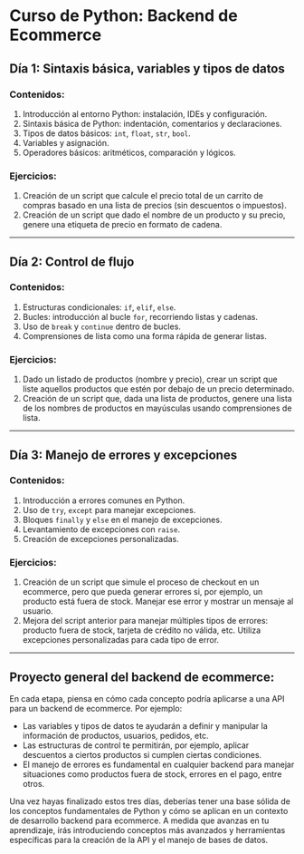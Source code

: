 # Curso de Python: Backend de Ecommerce

## Día 1: Sintaxis básica, variables y tipos de datos

### Contenidos:
1. Introducción al entorno Python: instalación, IDEs y configuración.
2. Sintaxis básica de Python: indentación, comentarios y declaraciones.
3. Tipos de datos básicos: `int`, `float`, `str`, `bool`.
4. Variables y asignación.
5. Operadores básicos: aritméticos, comparación y lógicos.

### Ejercicios:
1. Creación de un script que calcule el precio total de un carrito de compras basado en una lista de precios (sin descuentos o impuestos).
2. Creación de un script que dado el nombre de un producto y su precio, genere una etiqueta de precio en formato de cadena.

---

## Día 2: Control de flujo

### Contenidos:
1. Estructuras condicionales: `if`, `elif`, `else`.
2. Bucles: introducción al bucle `for`, recorriendo listas y cadenas.
3. Uso de `break` y `continue` dentro de bucles.
4. Comprensiones de lista como una forma rápida de generar listas.

### Ejercicios:
1. Dado un listado de productos (nombre y precio), crear un script que liste aquellos productos que estén por debajo de un precio determinado.
2. Creación de un script que, dada una lista de productos, genere una lista de los nombres de productos en mayúsculas usando comprensiones de lista.

---

## Día 3: Manejo de errores y excepciones

### Contenidos:
1. Introducción a errores comunes en Python.
2. Uso de `try`, `except` para manejar excepciones.
3. Bloques `finally` y `else` en el manejo de excepciones.
4. Levantamiento de excepciones con `raise`.
5. Creación de excepciones personalizadas.

### Ejercicios:
1. Creación de un script que simule el proceso de checkout en un ecommerce, pero que pueda generar errores si, por ejemplo, un producto está fuera de stock. Manejar ese error y mostrar un mensaje al usuario.
2. Mejora del script anterior para manejar múltiples tipos de errores: producto fuera de stock, tarjeta de crédito no válida, etc. Utiliza excepciones personalizadas para cada tipo de error.

---

## Proyecto general del backend de ecommerce:
En cada etapa, piensa en cómo cada concepto podría aplicarse a una API para un backend de ecommerce. Por ejemplo:
- Las variables y tipos de datos te ayudarán a definir y manipular la información de productos, usuarios, pedidos, etc.
- Las estructuras de control te permitirán, por ejemplo, aplicar descuentos a ciertos productos si cumplen ciertas condiciones.
- El manejo de errores es fundamental en cualquier backend para manejar situaciones como productos fuera de stock, errores en el pago, entre otros.

Una vez hayas finalizado estos tres días, deberías tener una base sólida de los conceptos fundamentales de Python y cómo se aplican en un contexto de desarrollo backend para ecommerce. A medida que avanzas en tu aprendizaje, irás introduciendo conceptos más avanzados y herramientas específicas para la creación de la API y el manejo de bases de datos.
